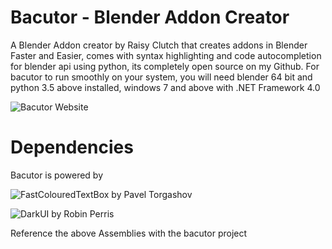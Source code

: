 # Bacutor - Blender Addon Creator



A Blender Addon creator by Raisy Clutch that creates addons in Blender Faster and Easier, comes with 
syntax highlighting and code autocompletion for blender api using python, 
its completely open source on my Github.
For bacutor to run smoothly on your system, you will need blender 64 bit and python 3.5 above installed, windows 7 and above with .NET Framework 4.0

![Bacutor Website](http://bacutor.freeiz.com)

# Dependencies

Bacutor is powered by

![FastColouredTextBox](https://github.com/PavelTorgashov/FastColoredTextBox) by Pavel Torgashov

![DarkUI](https://github.com/RobinPerris/DarkUI) by Robin Perris


Reference the above Assemblies with the bacutor project

